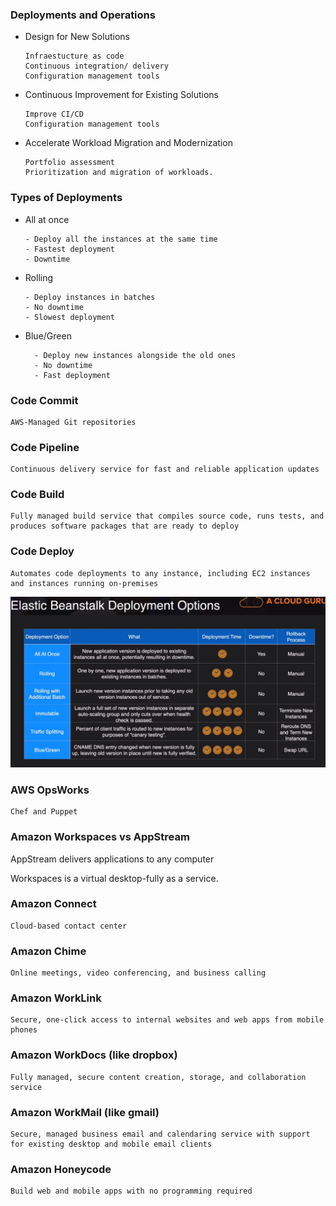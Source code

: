 ### Deployments and Operations

- Design for New Solutions

      Infraestucture as code
      Continuous integration/ delivery
      Configuration management tools
    
- Continuous Improvement for Existing Solutions
    
      Improve CI/CD
      Configuration management tools

- Accelerate Workload Migration and Modernization

      Portfolio assessment
      Prioritization and migration of workloads.

### Types of Deployments

- All at once

      - Deploy all the instances at the same time
      - Fastest deployment
      - Downtime

- Rolling

      - Deploy instances in batches
      - No downtime
      - Slowest deployment

- Blue/Green
    
        - Deploy new instances alongside the old ones
        - No downtime
        - Fast deployment


### Code Commit

    AWS-Managed Git repositories

### Code Pipeline

    Continuous delivery service for fast and reliable application updates
    
### Code Build

    Fully managed build service that compiles source code, runs tests, and produces software packages that are ready to deploy

### Code Deploy

    Automates code deployments to any instance, including EC2 instances and instances running on-premises

![img_22.png](img_22.png)

### AWS OpsWorks

    Chef and Puppet


### Amazon Workspaces vs AppStream

AppStream delivers applications to any computer

Workspaces is a virtual desktop-fully as a service.

### Amazon Connect

    Cloud-based contact center

### Amazon Chime

    Online meetings, video conferencing, and business calling

### Amazon WorkLink

    Secure, one-click access to internal websites and web apps from mobile phones

### Amazon WorkDocs (like dropbox)

    Fully managed, secure content creation, storage, and collaboration service

### Amazon WorkMail (like gmail)

    Secure, managed business email and calendaring service with support for existing desktop and mobile email clients

### Amazon Honeycode

    Build web and mobile apps with no programming required


